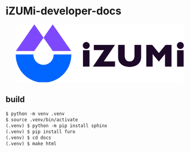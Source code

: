 # iZUMi-developer-docs

<div align="center">
  <a href="https://developer.izumi.finance"> 
    <img width="450px" height="auto" 
    src="image/logo.png">
  </a>
</div>



## build
```
$ python -m venv .venv
$ source .venv/bin/activate
(.venv) $ python -m pip install sphinx
(.venv) $ pip install furo
(.venv) $ cd docs
(.venv) $ make html
```